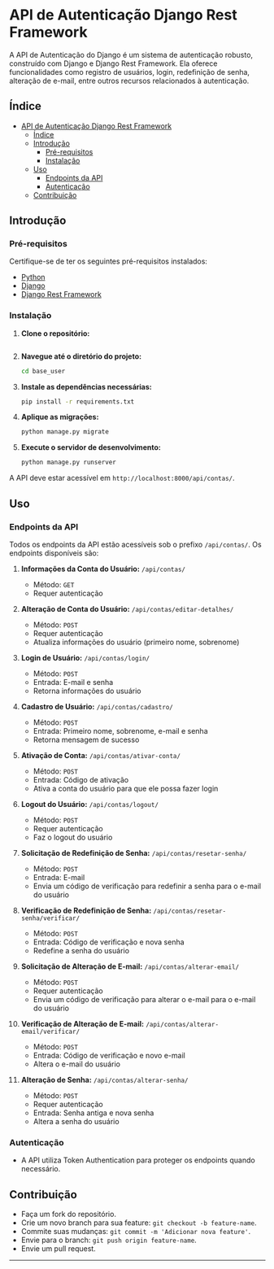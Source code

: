 # API de Autenticação Django Rest Framework

A API de Autenticação do Django é um sistema de autenticação robusto, construído com Django e Django Rest Framework. Ela oferece funcionalidades como registro de usuários, login, redefinição de senha, alteração de e-mail, entre outros recursos relacionados à autenticação.

## Índice

- [API de Autenticação Django Rest Framework](#api-de-autenticação-django-rest-framework)
  - [Índice](#índice)
  - [Introdução](#introdução)
    - [Pré-requisitos](#pré-requisitos)
    - [Instalação](#instalação)
  - [Uso](#uso)
    - [Endpoints da API](#endpoints-da-api)
    - [Autenticação](#autenticação)
  - [Contribuição](#contribuição)

## Introdução

### Pré-requisitos

Certifique-se de ter os seguintes pré-requisitos instalados:

- [Python](https://www.python.org/)
- [Django](https://www.djangoproject.com/)
- [Django Rest Framework](https://www.django-rest-framework.org/)


### Instalação

1. **Clone o repositório:**

    ```bash
    
    ```

2. **Navegue até o diretório do projeto:**

    ```bash
    cd base_user
    ```

3. **Instale as dependências necessárias:**

    ```bash
    pip install -r requirements.txt
    ```

4. **Aplique as migrações:**

    ```bash
    python manage.py migrate
    ```

5. **Execute o servidor de desenvolvimento:**

    ```bash
    python manage.py runserver
    ```

A API deve estar acessível em `http://localhost:8000/api/contas/`.

## Uso

### Endpoints da API

Todos os endpoints da API estão acessíveis sob o prefixo `/api/contas/`. Os endpoints disponíveis são:

1. **Informações da Conta do Usuário:** `/api/contas/`
    - Método: `GET`
    - Requer autenticação

2. **Alteração de Conta do Usuário:** `/api/contas/editar-detalhes/`
    - Método: `POST`
    - Requer autenticação
    - Atualiza informações do usuário (primeiro nome, sobrenome)

3. **Login de Usuário:** `/api/contas/login/`
    - Método: `POST`
    - Entrada: E-mail e senha
    - Retorna informações do usuário

4. **Cadastro de Usuário:** `/api/contas/cadastro/`
    - Método: `POST`
    - Entrada: Primeiro nome, sobrenome, e-mail e senha
    - Retorna mensagem de sucesso

5. **Ativação de Conta:** `/api/contas/ativar-conta/`
    - Método: `POST`
    - Entrada: Código de ativação
    - Ativa a conta do usuário para que ele possa fazer login

6. **Logout do Usuário:** `/api/contas/logout/`
    - Método: `POST`
    - Requer autenticação
    - Faz o logout do usuário

7. **Solicitação de Redefinição de Senha:** `/api/contas/resetar-senha/`
    - Método: `POST`
    - Entrada: E-mail
    - Envia um código de verificação para redefinir a senha para o e-mail do usuário

8. **Verificação de Redefinição de Senha:** `/api/contas/resetar-senha/verificar/`
    - Método: `POST`
    - Entrada: Código de verificação e nova senha
    - Redefine a senha do usuário

9. **Solicitação de Alteração de E-mail:** `/api/contas/alterar-email/`
    - Método: `POST`
    - Requer autenticação
    - Envia um código de verificação para alterar o e-mail para o e-mail do usuário

10. **Verificação de Alteração de E-mail:** `/api/contas/alterar-email/verificar/`
    - Método: `POST`
    - Entrada: Código de verificação e novo e-mail
    - Altera o e-mail do usuário

11. **Alteração de Senha:** `/api/contas/alterar-senha/`
    - Método: `POST`
    - Requer autenticação
    - Entrada: Senha antiga e nova senha
    - Altera a senha do usuário

### Autenticação

- A API utiliza Token Authentication para proteger os endpoints quando necessário.

## Contribuição

- Faça um fork do repositório.
- Crie um novo branch para sua feature: `git checkout -b feature-name`.
- Commite suas mudanças: `git commit -m 'Adicionar nova feature'`.
- Envie para o branch: `git push origin feature-name`.
- Envie um pull request.

---
